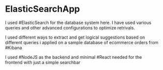 # ElasticSearchApp
I used #ElasticSearch for the database system here.
I have used various queries and other advanced configurations to optimize retrivals.

I used different ways to extract and 
get logical suggestions based on different queries 
i applied on a sample database of ecommerce orders
from #Kibana

I used #NodeJS as the backend
and minimal #React needed for the frontend with just a simple searchbar

